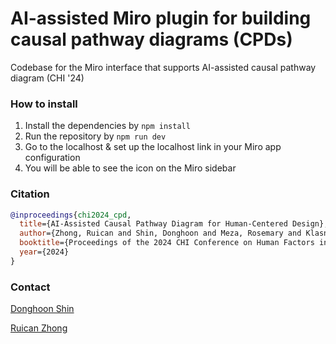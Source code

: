 # AI-assisted Miro plugin for building causal pathway diagrams (CPDs)
Codebase for the Miro interface that supports AI-assisted causal pathway diagram (CHI '24)

### How to install

1. Install the dependencies by `npm install`
2. Run the repository by `npm run dev`
3. Go to the localhost & set up the localhost link in your Miro app configuration
4. You will be able to see the icon on the Miro sidebar

### Citation
```bibtex
@inproceedings{chi2024_cpd,
  title={AI-Assisted Causal Pathway Diagram for Human-Centered Design},
  author={Zhong, Ruican and Shin, Donghoon and Meza, Rosemary and Klasnja, Predrag and Colusso, Lucas and Hsieh, Gary},
  booktitle={Proceedings of the 2024 CHI Conference on Human Factors in Computing Systems},
  year={2024}
}
```

### Contact

[Donghoon Shin](https://donghoon.io)

[Ruican Zhong](https://ruican-zhong.netlify.app/)
